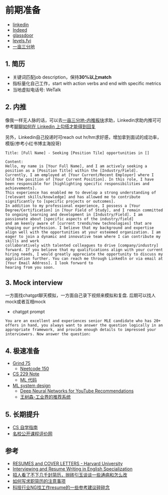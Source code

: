 # 前期准备

- [linkedin](https://www.linkedin.com/)
- [Indeed](https://indeed.com/)
- [glassdoor](https://www.glassdoor.com/)
- [levels.fyi](https://www.levels.fyi/)
- [一亩三分地](https://www.1point3acres.com/bbs/forum-145-1.html)


## 1. 简历
- 关键词匹配job description，保持**30%以上match**
- 指标量化自己工作，start with action verbs and end with specific metrics
- 当地虚拟电话号: WeTalk


## 2. 内推
像我一样无人脉的话，可以去[一亩三分地-内推板块](https://www.1point3acres.com/bbs/forum-198-1.html)求助，Linkedin求助内推可可参考[聊聊如何在 Linkedin 上勾搭才能得到回复](https://www.1point3acres.com/bbs/thread-664124-1-1.html)

另外，Linkedin自己投递时可reach out hr/hm求好感，增加拿到面试的成功率，模版(参考小红书博主海投哥)
```text
Title: [Full Name] - Seeking [Position Tile] opportunities in []

Content:
Hello, my name is [Your Full Name], and I am actively seeking a position as a [Position Title] within the [Industry/Field].
Currently, I am employed at [Your Current/Recent Employer] where I hold the position of [Your Current Position]. In this role, I have been responsible for [highlighting specific responsibilities and achievements]. 
This experience has enabled me to develop a strong understanding of [relevant skills/knowledge] and has allowed me to contribute significantly to [specific projects or outcomes].
In addition to my professional experience, I possess a [Your Degree/Certification] in [Your Field of Study], and I remain committed to ongoing learning and development in [Industry/Field]. I am passionate about [specific aspects of the industry/field]
and am keenly aware of [current trends/new technologies] that are shaping our profession. I believe that my background and expertise align well with the opportunities at your esteemed organization. I am eager to join a dynamic and innovative team where I can contribute my skills and work
collaboratively with talented colleagues to drive [company/industry] forward. If you believe that my qualifications align with your current hiring needs, I would greatly appreciate the opportunity to discuss my application further. You can reach me through Linkedln or via email at [Your Email Address]. I look forward to
hearing from you soon.
```


## 3. Mock interview

一方面找chatgpt聊天模拟，一方面自己录下视频来模拟和复盘. 后期可以找人mock或者互相mock

- chatgpt prompt
```text
You are an excellent and experiences senior MLE candidate who has 20+ offers in hand, you always want to answer the question logically in an appropriate framework, and provide enough details to impressed your interviewers. Now answer the question: 
```

## 4. 极速准备
- [Grind 75](https://www.techinterviewhandbook.org/grind75/)
  - [Neetcode 150](https://neetcode.io/practice)  
- [CS 229 Note](https://cs229.stanford.edu/main_notes.pdf)
  - [ML 代码](https://github.com/eriklindernoren/ML-From-Scratch)
- [ML system design](https://www.educative.io/courses/machine-learning-system-design/)
  - [Deep Neural Networks for YouTube Recommendations](https://static.googleusercontent.com/media/research.google.com/en//pubs/archive/45530.pdf)
  - [王树森-工业界的推荐系统](https://github.com/wangshusen/RecommenderSystem)


## 5. 长期提升
- [CS 自学指南](https://github.com/PKUFlyingPig/cs-self-learning)
- [名校公开课程评价网](https://github.com/conanhujinming/comments-for-awesome-courses)


## 参考
- [RESUMES and COVER LETTERS - Harvard University](https://hwpi.harvard.edu/files/ocs/files/hes-resume-cover-letter-guide.pdf)
- [Interviewing and Resume Writing in English Specialization](https://www.coursera.org/specializations/english-interview-resume)
- [招人看了不下几千封简历，抛砖引玉谈谈一些通病和怎么改](https://www.1point3acres.com/bbs/forum.php?mod=viewthread&tid=1028155)
- [如何写求职简历的注意事项](https://www.1point3acres.com/bbs/thread-187005-1-1.html)
- [科技行业NG找工作resume的一些参考建议碎碎念](https://www.1point3acres.com/bbs/thread-1096157-1-1.html)
